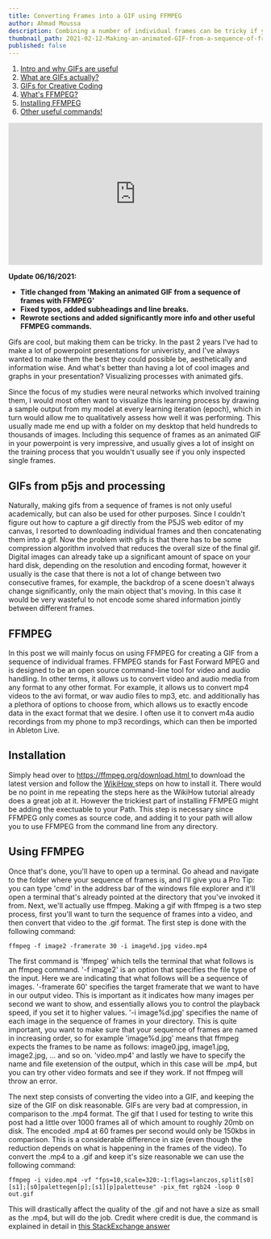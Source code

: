 ```yaml
---
title: Converting Frames into a GIF using FFMPEG
author: Ahmad Moussa
description: Combining a number of individual frames can be tricky if you haven't done it before, in this article we show how to accomplish it with FFMPEG.
thumbnail_path: 2021-02-12-Making-an-animated-GIF-from-a-sequence-of-frames-with-FFMPEG.png
published: false
---
```


1. <a href='#Intro'>Intro and why GIFs are useful</a>
2. <a href='#What'>What are GIFs actually?</a>
3. <a href='#GIFscc'>GIFs for Creative Coding</a>
4. <a href='#FFMPEG'>What's FFMPEG?</a>
5. <a href='#Install'>Installing FFMPEG</a>
6. <a href='#Useful'>Other useful commands!</a>

<div style="width:100%;height:0;padding-bottom:56%;position:relative;"><iframe src="https://giphy.com/embed/l0HlvFUHvDB16UOwU" width="100%" height="100%" style="position:absolute; pointer-events:none;" frameBorder="0" class="giphy-embed" allowFullScreen></iframe></div>
<p></p>
  
<div class='box'>
  <strong>Update 06/16/2021: 
    <ul>
      <li>Title changed from 'Making an animated GIF from a sequence of frames with FFMPEG'</li>
      <li>Fixed typos, added subheadings and line breaks.</li>
      <li>Rewrote sections and added significantly more info and other useful FFMPEG commands.</li>
   </ul>
  </strong> 
</div>

  

  
<p></p>
<!--
<h2>Why are GIFs so popular?</h2>
<p>If you're reading this, then you've probably used a GIF before.</p> 
  
<p>GIFs have become incredibly popular in recent years, to such an extent that GIFs have earned their didcated integration in most modern messaging and social media apps. And deserrvedly so, sometimes a GIF can express that you wouldn't otherwise be able to express with words. Very often, a well timed GIF in a heated whatsapp conversation can be incredibly funny. Other times, a GIF of an iconic scene from a beloved movie or series can encapsulate a specific feeling incredibly well. GIFs also play an integral role in meme culture, but more to that later!</p>
 
<h2>What are GIFs... like actually? </h2>
-->
<p>Gifs are cool, but making them can be tricky. In the past 2 years I've had to make a lot of powerpoint presentations for univeristy, and I've always wanted to make them the best they could possible be, aesthetically and information wise. And what's better than having a lot of cool images and graphs in your presentation? Visualizing processes with animated gifs.</p>
  
<p>Since the focus of my studies were neural networks which involved training them, I would most often want to visualize this learning process by drawing a sample output from my model at every learning iteration (epoch), which in turn would allow me to qualitatively assess how well it was performing. This usually made me end up with a folder on my desktop that held hundreds to thousands of images. Including this sequence of frames as an animated GIF in your powerpoint is very impressive, and usually gives a lot of insight on the training process that you wouldn't usually see if you only inspected single frames.</p>

<h2>GIFs from p5js and processing</h2>
<p>Naturally, making gifs from a sequence of frames is not only useful academically, but can also be used for other purposes. Since I couldn't figure out how to capture a gif directly from the P5JS web editor of my canvas, I resorted to downloading individual frames and then concatenating them into a gif. Now the problem with gifs is that there has to be some compression algorithm involved that reduces the overall size of the final gif. Digital images can already take up a significant amount of space on your hard disk, depending on the resolution and encoding format, however it usually is the case that there is not a lot of change between two consecutive frames, for example, the backdrop of a scene doesn't always change significantly, only the main object that's moving. In this case it would be very wasteful to not encode some shared information jointly between different frames.</p>

<h2>FFMPEG</h2>

<p>In this post we will mainly focus on using FFMPEG for creating a GIF from a sequence of individual frames. FFMPEG stands for Fast Forward MPEG and is designed to be an open source command-line tool for video and audio handling. In other terms, it allows us to convert video and audio media from any format to any other format. For example, it allows us to convert mp4 videos to the avi format, or wav audio files to mp3, etc. and additionally has a plethora of options to choose from, which allows us to exactly encode data in the exact format that we desire. I often use it to convert m4a audio recordings from my phone to mp3 recordings, which can then be imported in Ableton Live.</p>

<h2>Installation</h2>

<p>Simply head over to <a href='https://ffmpeg.org/download.html'> https://ffmpeg.org/download.html </a> to download the latest version and follow the <a href='https://www.wikihow.com/Install-FFmpeg-on-Windows'> WikiHow </a> steps on how to install it. There would be no point in me repeating the steps here as the WikiHow tutorial already does a great job at it. However the trickiest part of installing FFMPEG might be adding the exectuable to your Path. This step is necessary since FFMPEG only comes as source code, and adding it to your path will allow you to use FFMPEG from the command line from any directory.</p>

<h2>Using FFMPEG</h2>

<p>Once that's done, you'll have to open up a terminal. Go ahead and navigate to the folder where your sequence of frames is, and I'll give you a Pro Tip: you can type 'cmd' in the address bar of the windows file explorer and it'll open a terminal that's already pointed at the directory that you've invoked it from. Next, we'll actually use ffmpeg. Making a gif with ffmpeg is a two step process, first you'll want to turn the sequence of frames into a video, and then convert that video to the .gif format. The first step is done with the following command:</p>

<pre><code>ffmpeg -f image2 -framerate 30 -i image%d.jpg video.mp4
</code></pre>

<p>The first command is 'ffmpeg' which tells the terminal that what follows is an ffmpeg command. '-f image2' is an option that specifies the file type of the input. Here we are indicating that what follows will be a sequence of images. '-framerate 60' specifies the target framerate that we want to have in our output video. This is important as it indicates how many images per second we want to show, and essentially allows you to control the playback speed, if you set it to higher values. '-i image%d.jpg' specifies the name of each image in the sequence of frames in your directory. This is quite important, you want to make sure that your sequence of frames are named in increasing order, so for example 'image%d.jpg' means that ffmpeg expects the frames to be name as follows: image0.jpg, image1.jpg, image2.jpg, ... and so on. 'video.mp4' and lastly we have to specify the name and file exetension of the output, which in this case will be .mp4, but you can try other video formats and see if they work. If not ffmpeg will throw an error.</p>

<p>The next step consists of converting the video into a GIF, and keeping the size of the GIF on disk reasonable. GIFs are very bad at compression, in comparison to the .mp4 format. The gif that I used for testing to write this post had a little over 1000 frames all of which amount to roughly 20mb on disk. The encoded .mp4 at 60 frames per second would only be 150kbs in comparison. This is a considerable difference in size (even though the reduction depends on what is happening in the frames of the video). To convert the .mp4 to a .gif and keep it's size reasonable we can use the following command:</p>

<pre><code>ffmpeg -i video.mp4 -vf "fps=10,scale=320:-1:flags=lanczos,split[s0][s1];[s0]palettegen[p];[s1][p]paletteuse" -pix_fmt rgb24 -loop 0 out.gif
</code></pre>

<p>This will drastically affect the quality of the .gif and not have a size as small as the .mp4, but will do the job. Credit where credit is due, the command is explained in detail in <a href='https://superuser.com/a/556031' target="_blank" rel="noopener noreferrer">this StackExchange answer</a></p>

